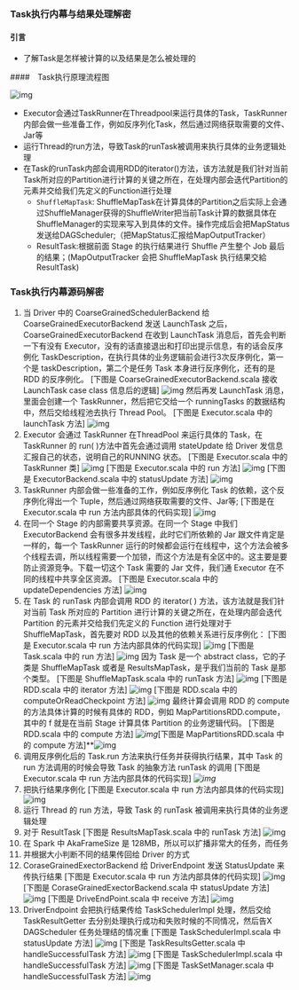### Task执行内幕与结果处理解密

#### 引言

* 了解Task是怎样被计算的以及结果是怎么被处理的

####　Task执行原理流程图

![img](http://images2015.cnblogs.com/blog/1005794/201703/1005794-20170302232352688-97315998.png)

* Executor会通过TaskRunner在Threadpool来运行具体的Task，TaskRunner内部会做一些准备工作，例如反序列化Task，然后通过网络获取需要的文件、Jar等
* 运行Thread的run方法，导致Task的runTask被调用来执行具体的业务逻辑处理
* 在Task的runTask内部会调用RDD的iterator()方法，该方法就是我们针对当前Task所对应的Partition进行计算的关键之所在，在处理内部会迭代Partition的元素并交给我们先定义的Function进行处理
  * `ShuffleMapTask`: ShuffleMapTask在计算具体的Partition之后实际上会通过ShuffleManager获得的ShuffleWriter把当前Task计算的数据具体在ShuffleManager的实现来写入到具体的文件。操作完成后会把MapStatus发送给DAGScheduler;（把MapStatus汇报给MapOutputTracker）
  * ResultTask:根据前面 Stage 的执行结果进行 Shuffle 产生整个 Job 最后的结果；(MapOutputTracker 会把 ShuffleMapTask 执行结果交給 ResultTask)

### Task执行内幕源码解密

1. 当 Driver 中的 CoarseGrainedSchedulerBackend 给 CoarseGrainedExecutorBackend 发送 LaunchTask 之后，CoarseGrainedExecutorBackend 在收到 LaunchTask 消息后，首先会判断一下有没有 Executor，没有的话直接退出和打印出提示信息，有的话会反序例化 TaskDescription，在执行具体的业务逻辑前会进行3次反序例化，第一个是 taskDescription，第二个是任务 Task 本身进行反序例化，还有的是RDD 的反序例化。
   [下图是 CoarseGrainedExecutorBackend.scala 接收 LaunchTask case class 信息后的逻辑]
   ![img](http://images2015.cnblogs.com/blog/1005794/201703/1005794-20170302225421673-1986661047.png)
   然后再发 LaunchTask 消息，里面会创建一个 TaskRunner，然后把它交给一个 runningTasks 的数据结构中，然后交给线程池去执行 Thread Pool。
   [下图是 Executor.scala 中的 launchTask 方法]
   ![img](http://images2015.cnblogs.com/blog/1005794/201703/1005794-20170305183214423-1085456015.png)
2. Executor 会通过 TaskRunner 在ThreadPool 来运行具体的 Task，在 TaskRunner 的 run( )方法中首先会通过调用 stateUpdate 给 Driver 发信息汇报自己的状态，说明自己的RUNNING 状态。
   [下图是 Executor.scala 中的 TaskRunner 类]
   ![img](http://images2015.cnblogs.com/blog/1005794/201703/1005794-20170305182702079-957797677.png)
   [下图是 Executor.scala 中的 run 方法]
   ![img](http://images2015.cnblogs.com/blog/1005794/201703/1005794-20170302230307829-1294358076.png)
   [下图是 ExecutorBackend.scala 中的 statusUpdate 方法]
   ![img](http://images2015.cnblogs.com/blog/1005794/201703/1005794-20170302230334235-1125088266.png)
3. TaskRunner 内部会做一些准备的工作，例如反序例化 Task 的依赖，这个反序例化得出一个 Tuple，然后通过网络获取需要的文件、Jar等;
   [下图是在 Executor.scala 中 run 方法内部具体的代码实现]
   ![img](http://images2015.cnblogs.com/blog/1005794/201703/1005794-20170302230630438-83573070.png)
4. 在同一个 Stage 的内部需要共享资源。在同一个 Stage 中我们 ExecutorBackend 会有很多并发线程，此时它们所依赖的 Jar 跟文件肯定是一样的，每一个 TaskRunner 运行的时候都会运行在线程中，这个方法会被多个线程去调，所以线程需要一个加锁，而这个方法是有全区中的。这主要是要防止资源竞争。下载一切这个 Task 需要的 Jar 文件，我们通 Executor 在不同的线程中共享全区资源。
   [下图是 Executor.scala 中的 updateDependencies 方法]
   ![img](http://images2015.cnblogs.com/blog/1005794/201703/1005794-20170302230956548-435748394.png)
5. 在 Task 的 runTask 内部会调用 RDD 的 iterator( ) 方法，该方法就是我们针对当前 Task 所对应的 Partition 进行计算的关键之所在，在处理内部会迭代 Partition 的元素并交给我们先定义的 Function 进行处理对于 ShuffleMapTask，首先要对 RDD 以及其他的依赖关系进行反序例化：
   [下图是 Executor.scala 中 run 方法内部具体的代码实现]
   ![img](http://images2015.cnblogs.com/blog/1005794/201703/1005794-20170305183957563-1991798885.png)
   [下图是 Task.scala 中的 run 方法]
   ![img](http://images2015.cnblogs.com/blog/1005794/201703/1005794-20170305184009001-1791674632.png)
   因为 Task 是一个 abstract class，它的子类是 ShuffleMapTask 或者是 ResultsMapTask，是乎我们当前的 Task 是那个类型。
   [下图是 ShuffleMapTask.scala 中的 runTask 方法]
   ![img](http://images2015.cnblogs.com/blog/1005794/201703/1005794-20170305184700595-2101472330.png)
   [下图是 RDD.scala 中的 iterator 方法]
   ![img](http://images2015.cnblogs.com/blog/1005794/201703/1005794-20170302233650016-1839593981.png)
   [下图是 RDD.scala 中的 computeOrReadCheckpoint 方法]
   ![img](http://images2015.cnblogs.com/blog/1005794/201703/1005794-20170302233827048-880318365.png)
   最终计算会调用 RDD 的 compute 的方法具体计算的时候有具体的 RDD，例如 MapPartitionsRDD.compute，其中的 f 就是在当前 Stage 计算具体 Partition 的业务逻辑代码。
   [下图是 RDD.scala 中的 compute 方法]
   *![img](http://images2015.cnblogs.com/blog/1005794/201703/1005794-20170302232253641-676527775.png)*[下图是 MapPartitionsRDD.scala 中的 compute 方法]**![img](http://images2015.cnblogs.com/blog/1005794/201703/1005794-20170305185029798-1351607504.png)
6. 调用反序例化后的 Task.run 方法来执行任务并获得执行结果，其中 Task 的 run 方法调用的时候会导致 Task 的抽象方法 runTask 的调用
   [下图是 Executor.scala 中 run 方法内部具体的代码实现]
   *![img](http://images2015.cnblogs.com/blog/1005794/201703/1005794-20170302232032141-1140698026.png)*
7. 把执行结果序例化
   [下图是 Executor.scala 中 run 方法内部具体的代码实现]
   ![img](http://images2015.cnblogs.com/blog/1005794/201703/1005794-20170302232232829-200280942.png)
8. 运行 Thread 的 run 方法，导致 Task 的 runTask 被调用来执行具体的业务逻辑处理
9. 对于 ResultTask
   [下图是 ResultsMapTask.scala 中的 runTask 方法]
   ![img](http://images2015.cnblogs.com/blog/1005794/201703/1005794-20170302234425954-635955966.png)
10. 在 Spark 中 AkaFrameSize 是 128MB，所以可以扩播非常大的任务，而任务
11. 并根据大小判断不同的结果传回给 Driver 的方式
12. CoraseGrainedExectorBackend 给 DriverEndpoint 发送 StatusUpdate 来传执行结果
    [下图是 Executor.scala 中 run 方法内部具体的代码实现]
    ![img](http://images2015.cnblogs.com/blog/1005794/201703/1005794-20170305185715282-1419915945.png)
    [下图是 CoraseGrainedExectorBackend.scala 中 statusUpdate 方法]
    ![img](http://images2015.cnblogs.com/blog/1005794/201703/1005794-20170305191227704-1927187492.png)
    [下图是 DriveEndPoint.scala 中 receive 方法]
    ![img](http://images2015.cnblogs.com/blog/1005794/201703/1005794-20170305191541735-580722741.png)
13. DriverEndpoint 会把执行结果传给 TaskSchedulerImpl 处理，然后交给 TaskResultGetter 去分别处理执行成功和失败时候的不同情况，然后告X DAGScheduler 任务处理结的情况重
    [下图是 TaskSchedulerImpl.scala 中 statusUpdate 方法]
    ![img](http://images2015.cnblogs.com/blog/1005794/201703/1005794-20170305191731923-1795687829.png)
    [下图是 TaskResultsGetter.scala 中 handleSuccessfulTask 方法]
    ![img](http://images2015.cnblogs.com/blog/1005794/201703/1005794-20170305191915266-781235056.png)
    [下图是 TaskSchedulerImpl.scala 中 handleSuccessfulTask 方法]
    ![img](http://images2015.cnblogs.com/blog/1005794/201703/1005794-20170302235617813-1277862082.png)
    [下图是 TaskSetManager.scala 中 handleSuccessfulTask 方法]
    ![img](http://images2015.cnblogs.com/blog/1005794/201703/1005794-20170302235824157-634351664.png)



















